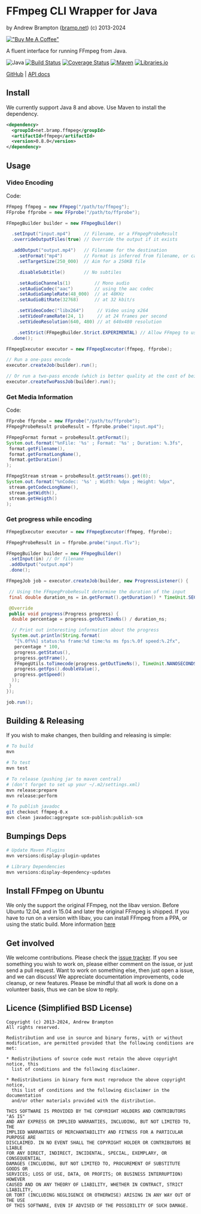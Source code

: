 # FFmpeg CLI Wrapper for Java

by Andrew Brampton ([bramp.net](https://bramp.net)) (c) 2013-2024

[!["Buy Me A Coffee"](https://www.buymeacoffee.com/assets/img/custom_images/orange_img.png)](https://www.buymeacoffee.com/bramp)

A fluent interface for running FFmpeg from Java.

![Java](https://img.shields.io/badge/Java-8+-brightgreen.svg)
[![Build Status](https://github.com/bramp/ffmpeg-cli-wrapper/actions/workflows/maven.yml/badge.svg)](https://github.com/bramp/ffmpeg-cli-wrapper/actions/workflows/maven.yml)
[![Coverage Status](https://img.shields.io/coveralls/bramp/ffmpeg-cli-wrapper.svg)](https://coveralls.io/github/bramp/ffmpeg-cli-wrapper)
[![Maven](https://img.shields.io/maven-central/v/net.bramp.ffmpeg/ffmpeg.svg)](http://mvnrepository.com/artifact/net.bramp.ffmpeg/ffmpeg)
[![Libraries.io](https://img.shields.io/librariesio/github/bramp/ffmpeg-cli-wrapper.svg)](https://libraries.io/github/bramp/ffmpeg-cli-wrapper)

[GitHub](https://github.com/bramp/ffmpeg-cli-wrapper) | [API docs](https://bramp.github.io/ffmpeg-cli-wrapper/)

## Install

We currently support Java 8 and above. Use Maven to install the dependency.

```xml
<dependency>
  <groupId>net.bramp.ffmpeg</groupId>
  <artifactId>ffmpeg</artifactId>
  <version>0.8.0</version>
</dependency>
```

## Usage

### Video Encoding

Code:

```java
FFmpeg ffmpeg = new FFmpeg("/path/to/ffmpeg");
FFprobe ffprobe = new FFprobe("/path/to/ffprobe");

FFmpegBuilder builder = new FFmpegBuilder()

  .setInput("input.mp4")     // Filename, or a FFmpegProbeResult
  .overrideOutputFiles(true) // Override the output if it exists

  .addOutput("output.mp4")   // Filename for the destination
    .setFormat("mp4")        // Format is inferred from filename, or can be set
    .setTargetSize(250_000)  // Aim for a 250KB file

    .disableSubtitle()       // No subtiles

    .setAudioChannels(1)         // Mono audio
    .setAudioCodec("aac")        // using the aac codec
    .setAudioSampleRate(48_000)  // at 48KHz
    .setAudioBitRate(32768)      // at 32 kbit/s

    .setVideoCodec("libx264")     // Video using x264
    .setVideoFrameRate(24, 1)     // at 24 frames per second
    .setVideoResolution(640, 480) // at 640x480 resolution

    .setStrict(FFmpegBuilder.Strict.EXPERIMENTAL) // Allow FFmpeg to use experimental specs
  .done();

FFmpegExecutor executor = new FFmpegExecutor(ffmpeg, ffprobe);

// Run a one-pass encode
executor.createJob(builder).run();

// Or run a two-pass encode (which is better quality at the cost of being slower)
executor.createTwoPassJob(builder).run();
```

### Get Media Information

Code:

```java
FFprobe ffprobe = new FFprobe("/path/to/ffprobe");
FFmpegProbeResult probeResult = ffprobe.probe("input.mp4");

FFmpegFormat format = probeResult.getFormat();
System.out.format("%nFile: '%s' ; Format: '%s' ; Duration: %.3fs", 
 format.getFilename(),
 format.getFormatLongName(),
 format.getDuration()
);

FFmpegStream stream = probeResult.getStreams().get(0);
System.out.format("%nCodec: '%s' ; Width: %dpx ; Height: %dpx",
 stream.getCodecLongName(),
 stream.getWidth(),
 stream.getHeigth()
);
```

### Get progress while encoding

```java
FFmpegExecutor executor = new FFmpegExecutor(ffmpeg, ffprobe);

FFmpegProbeResult in = ffprobe.probe("input.flv");

FFmpegBuilder builder = new FFmpegBuilder()
 .setInput(in) // Or filename
 .addOutput("output.mp4")
 .done();

FFmpegJob job = executor.createJob(builder, new ProgressListener() {

 // Using the FFmpegProbeResult determine the duration of the input
 final double duration_ns = in.getFormat().getDuration() * TimeUnit.SECONDS.toNanos(1);

 @Override
 public void progress(Progress progress) {
  double percentage = progress.getOutTimeNs() / duration_ns;

  // Print out interesting information about the progress
  System.out.println(String.format(
   "[%.0f%%] status:%s frame:%d time:%s ms fps:%.0f speed:%.2fx",
   percentage * 100,
   progress.getStatus(),
   progress.getFrame(),
   FFmpegUtils.toTimecode(progress.getOutTimeNs(), TimeUnit.NANOSECONDS),
   progress.getFps().doubleValue(),
   progress.getSpeed()
  ));
 }
});

job.run();
```

## Building & Releasing

If you wish to make changes, then building and releasing is simple:

```bash
# To build
mvn

# To test
mvn test

# To release (pushing jar to maven central)
# (don't forget to set up your ~/.m2/settings.xml)
mvn release:prepare
mvn release:perform

# To publish javadoc
git checkout ffmpeg-0.x
mvn clean javadoc:aggregate scm-publish:publish-scm
```

## Bumpings Deps

```bash
# Update Maven Plugins
mvn versions:display-plugin-updates

# Library Dependencies
mvn versions:display-dependency-updates 
```

## Install FFmpeg on Ubuntu

We only the support the original FFmpeg, not the libav version. Before Ubuntu 12.04, and in 15.04
and later the original FFmpeg is shipped. If you have to run on a version with libav, you can install
FFmpeg from a PPA, or using the static build. More information [here](http://askubuntu.com/q/373322/34845)

## Get involved

We welcome contributions. Please check the [issue tracker](https://github.com/bramp/ffmpeg-cli-wrapper/issues).
If you see something you wish to work on, please either comment on the issue, or just send a pull
request. Want to work on something else, then just open a issue, and we can discuss! We appreciate
documentation improvements, code cleanup, or new features. Please be mindful that all work is done
on a volunteer basis, thus we can be slow to reply.

## Licence (Simplified BSD License)

```plaintext
Copyright (c) 2013-2024, Andrew Brampton
All rights reserved.

Redistribution and use in source and binary forms, with or without
modification, are permitted provided that the following conditions are met:

* Redistributions of source code must retain the above copyright notice, this
  list of conditions and the following disclaimer.

* Redistributions in binary form must reproduce the above copyright notice,
  this list of conditions and the following disclaimer in the documentation
  and/or other materials provided with the distribution.

THIS SOFTWARE IS PROVIDED BY THE COPYRIGHT HOLDERS AND CONTRIBUTORS "AS IS"
AND ANY EXPRESS OR IMPLIED WARRANTIES, INCLUDING, BUT NOT LIMITED TO, THE
IMPLIED WARRANTIES OF MERCHANTABILITY AND FITNESS FOR A PARTICULAR PURPOSE ARE
DISCLAIMED. IN NO EVENT SHALL THE COPYRIGHT HOLDER OR CONTRIBUTORS BE LIABLE
FOR ANY DIRECT, INDIRECT, INCIDENTAL, SPECIAL, EXEMPLARY, OR CONSEQUENTIAL
DAMAGES (INCLUDING, BUT NOT LIMITED TO, PROCUREMENT OF SUBSTITUTE GOODS OR
SERVICES; LOSS OF USE, DATA, OR PROFITS; OR BUSINESS INTERRUPTION) HOWEVER
CAUSED AND ON ANY THEORY OF LIABILITY, WHETHER IN CONTRACT, STRICT LIABILITY,
OR TORT (INCLUDING NEGLIGENCE OR OTHERWISE) ARISING IN ANY WAY OUT OF THE USE
OF THIS SOFTWARE, EVEN IF ADVISED OF THE POSSIBILITY OF SUCH DAMAGE.
```
